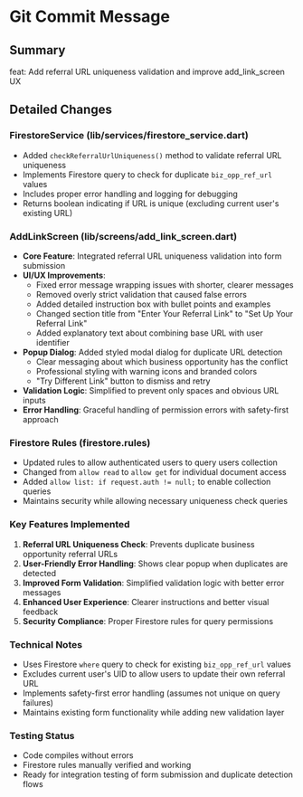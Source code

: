 # Git Commit Message

## Summary
feat: Add referral URL uniqueness validation and improve add_link_screen UX

## Detailed Changes

### FirestoreService (lib/services/firestore_service.dart)
- Added `checkReferralUrlUniqueness()` method to validate referral URL uniqueness
- Implements Firestore query to check for duplicate `biz_opp_ref_url` values
- Includes proper error handling and logging for debugging
- Returns boolean indicating if URL is unique (excluding current user's existing URL)

### AddLinkScreen (lib/screens/add_link_screen.dart)
- **Core Feature**: Integrated referral URL uniqueness validation into form submission
- **UI/UX Improvements**:
  - Fixed error message wrapping issues with shorter, clearer messages
  - Removed overly strict validation that caused false errors
  - Added detailed instruction box with bullet points and examples
  - Changed section title from "Enter Your Referral Link" to "Set Up Your Referral Link"
  - Added explanatory text about combining base URL with user identifier
- **Popup Dialog**: Added styled modal dialog for duplicate URL detection
  - Clear messaging about which business opportunity has the conflict
  - Professional styling with warning icons and branded colors
  - "Try Different Link" button to dismiss and retry
- **Validation Logic**: Simplified to prevent only spaces and obvious URL inputs
- **Error Handling**: Graceful handling of permission errors with safety-first approach

### Firestore Rules (firestore.rules)
- Updated rules to allow authenticated users to query users collection
- Changed from `allow read` to `allow get` for individual document access
- Added `allow list: if request.auth != null;` to enable collection queries
- Maintains security while allowing necessary uniqueness check queries

### Key Features Implemented
1. **Referral URL Uniqueness Check**: Prevents duplicate business opportunity referral URLs
2. **User-Friendly Error Handling**: Shows clear popup when duplicates are detected
3. **Improved Form Validation**: Simplified validation logic with better error messages
4. **Enhanced User Experience**: Clearer instructions and better visual feedback
5. **Security Compliance**: Proper Firestore rules for query permissions

### Technical Notes
- Uses Firestore `where` query to check for existing `biz_opp_ref_url` values
- Excludes current user's UID to allow users to update their own referral URL
- Implements safety-first error handling (assumes not unique on query failures)
- Maintains existing form functionality while adding new validation layer

### Testing Status
- Code compiles without errors
- Firestore rules manually verified and working
- Ready for integration testing of form submission and duplicate detection flows
